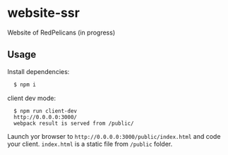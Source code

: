 # website-ssr
Website of RedPelicans (in progress)

## Usage

Install dependencies:

``` javascript
  $ npm i
```

client dev mode:

```
  $ npm run client-dev
  http://0.0.0.0:3000/
  webpack result is served from /public/

```

Launch yor browser to `http://0.0.0.0:3000/public/index.html` and code your
client. `index.html` is a static file from `/public` folder.


